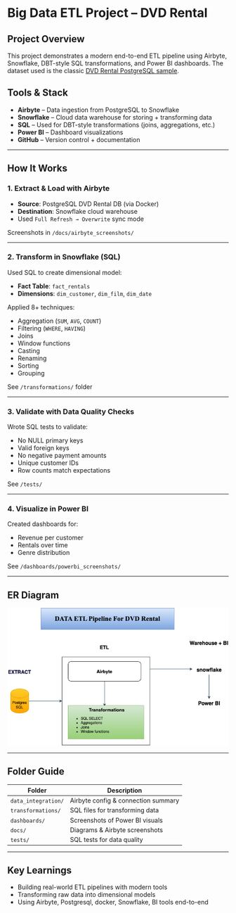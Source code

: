 # Big Data ETL Project – DVD Rental

## Project Overview
This project demonstrates a modern end-to-end ETL pipeline using Airbyte, Snowflake, DBT-style SQL transformations, and Power BI dashboards. The dataset used is the classic [DVD Rental PostgreSQL sample](https://www.postgresqltutorial.com/postgresql-sample-database/).


## Tools & Stack
- **Airbyte** – Data ingestion from PostgreSQL to Snowflake
- **Snowflake** – Cloud data warehouse for storing + transforming data
- **SQL** – Used for DBT-style transformations (joins, aggregations, etc.)
- **Power BI** – Dashboard visualizations
- **GitHub** – Version control + documentation

---

## How It Works

### 1. Extract & Load with Airbyte
- **Source**: PostgreSQL DVD Rental DB (via Docker)
- **Destination**: Snowflake cloud warehouse
- Used `Full Refresh → Overwrite` sync mode

Screenshots in `/docs/airbyte_screenshots/`

---

### 2. Transform in Snowflake (SQL)
Used SQL to create dimensional model:
- **Fact Table**: `fact_rentals`
- **Dimensions**: `dim_customer`, `dim_film`, `dim_date`

Applied 8+ techniques:
- Aggregation (`SUM`, `AVG`, `COUNT`)
- Filtering (`WHERE`, `HAVING`)
- Joins
- Window functions
- Casting
- Renaming
- Sorting
- Grouping

See `/transformations/` folder

---

### 3. Validate with Data Quality Checks
Wrote SQL tests to validate:
- No NULL primary keys
- Valid foreign keys
- No negative payment amounts
- Unique customer IDs
- Row counts match expectations

See `/tests/`

---

### 4. Visualize in Power BI
Created dashboards for:
- Revenue per customer
- Rentals over time
- Genre distribution

See `/dashboards/powerbi_screenshots/`

---

## ER Diagram
![ERD](docs/erd_diagram.png)

---

## Folder Guide

| Folder            | Description                        |
|-------------------|------------------------------------|
| `data_integration/` | Airbyte config & connection summary |
| `transformations/`  | SQL files for transforming data     |
| `dashboards/`       | Screenshots of Power BI visuals     |
| `docs/`             | Diagrams & Airbyte screenshots      |
| `tests/`            | SQL tests for data quality          |

---

## Key Learnings
- Building real-world ETL pipelines with modern tools
- Transforming raw data into dimensional models
- Using Airbyte, Postgresql, docker, Snowflake, BI tools end-to-end
